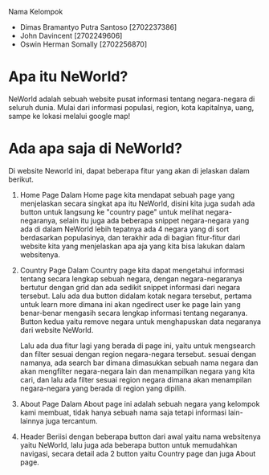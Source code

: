 Nama Kelompok 
- Dimas Bramantyo Putra Santoso [2702237386]
- John Davincent [2702249606]
- Oswin Herman Somally [2702256870]

# Apa itu NeWorld?
NeWorld adalah sebuah website pusat informasi tentang negara-negara di seluruh dunia. Mulai dari informasi populasi, region, kota kapitalnya, uang, sampe ke lokasi melalui google map!

# Ada apa saja di NeWorld?
Di website Neworld ini, dapat beberapa fitur yang akan di jelaskan dalam berikut.

1. Home Page
Dalam Home page kita mendapat sebuah page yang menjelaskan secara singkat apa itu NeWorld, disini kita juga sudah ada button untuk langsung ke "country page" untuk melihat negara-negaranya, selain itu juga ada beberapa snippet negara-negara yang ada di dalam NeWorld lebih tepatnya ada 4 negara yang di sort berdasarkan populasinya, dan terakhir ada di bagian fitur-fitur dari website kita yang menjelaskan apa aja yang kita bisa lakukan dalam websitenya.

2. Country Page
Dalam Country page kita dapat mengetahui informasi tentang secara lengkap sebuah negara, dengan negara-negaranya bertutur dengan grid dan ada sedikit snippet informasi dari negara tersebut. Lalu ada dua button didalam kotak negara tersebut, pertama untuk learn more dimana ini akan ngedirect user ke page lain yang benar-benar mengasih secara lengkap informasi tentang negaranya. Button kedua yaitu remove negara untuk menghapuskan data negaranya dari website NeWorld.

    Lalu ada dua fitur lagi yang berada di page ini, yaitu untuk mengsearch dan filter sesuai dengan region negara-negara tersebut. sesuai dengan namanya, ada search bar dimana dimasukkan sebuah nama negara dan akan mengfilter negara-negara lain dan menampilkan negara yang kita cari, dan lalu ada filter sesuai region negara dimana akan menampilan negara-negara yang berada di region yang dipilih.

3. About Page
Dalam About page ini adalah sebuah negara yang kelompok kami membuat, tidak hanya sebuah nama saja tetapi informasi lain-lainnya juga tercantum.

4. Header
Beriisi dengan beberapa button dari awal yaitu nama websitenya yaitu NeWorld, lalu juga ada beberapa button untuk memudahkan navigasi, secara detail ada 2 button yaitu Country page dan juga About page.
